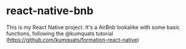 # react-native-bnb
This is my React Native project. It's a AirBnb lookalike with some basic functions, following the @kumquats tutorial (https://github.com/kumquats/formation-react-native)
